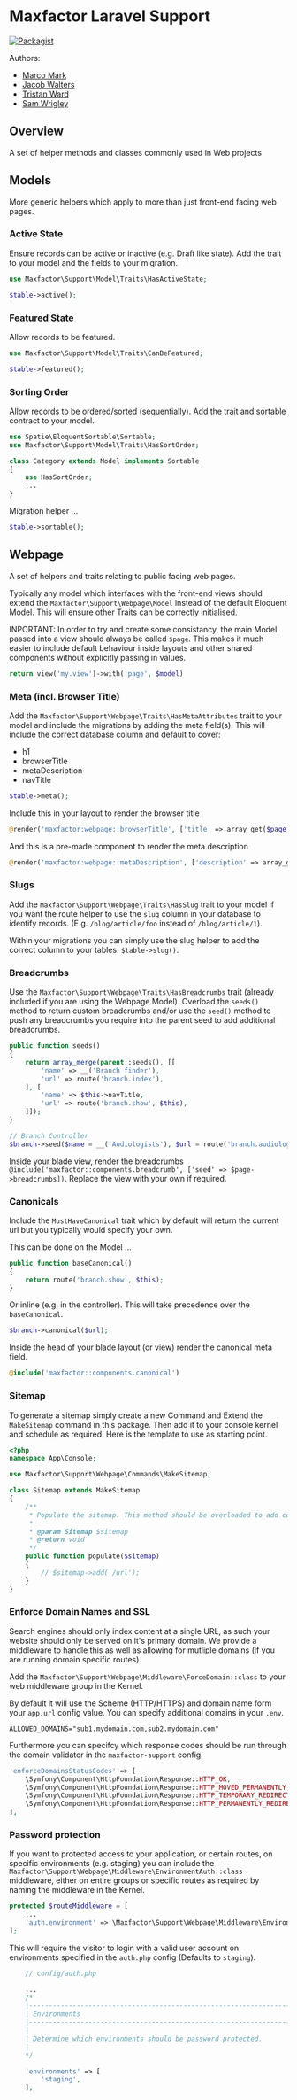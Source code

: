 # Maxfactor Laravel Support

[![Packagist](https://img.shields.io/packagist/v/maxfactor/support.svg?style=for-the-badge)](https://packagist.org/packages/maxfactor/support)

Authors:

* [Marco Mark](mailto:marco.mark@dewsign.co.uk)
* [Jacob Walters](mailto:jacob.walters@dewsign.co.uk)
* [Tristan Ward](mailto:tristan.ward@dewsign.co.uk)
* [Sam Wrigley](mailto:sam.wrigley@dewsign.co.uk)

## Overview

A set of helper methods and classes commonly used in Web projects

## Models

More generic helpers which apply to more than just front-end facing web pages.

### Active State

Ensure records can be active or inactive (e.g. Draft like state). Add the trait to your model and the fields to your migration.

```php
use Maxfactor\Support\Model\Traits\HasActiveState;
```

```php
$table->active();
```

### Featured State

Allow records to be featured.

```php
use Maxfactor\Support\Model\Traits\CanBeFeatured;
```

```php
$table->featured();
```

### Sorting Order

Allow records to be ordered/sorted (sequentially). Add the trait and sortable contract to your model.

```php
use Spatie\EloquentSortable\Sortable;
use Maxfactor\Support\Model\Traits\HasSortOrder;

class Category extends Model implements Sortable
{
    use HasSortOrder;
    ...
}
```

Migration helper ...

```php
$table->sortable();
```

## Webpage

A set of helpers and traits relating to public facing web pages.

Typically any model which interfaces with the front-end views should extend the `Maxfactor\Support\Webpage\Model` instead of the default Eloquent Model. This will ensure other Traits can be correctly initialised.

INPORTANT: In order to try and create some consistancy, the main Model passed into a view should always be called `$page`. This makes it much easier to include default behaviour inside layouts and other shared components without explicitly passing in values.

```php
return view('my.view')->with('page', $model)
```

### Meta (incl. Browser Title)

Add the `Maxfactor\Support\Webpage\Traits\HasMetaAttributes` trait to your model and include the  migrations by adding the meta field(s). This will include the correct database column and default to cover:

* h1
* browserTitle
* metaDescription
* navTitle

```php
$table->meta();
```

Include this in your layout to render the browser title

```php
@render('maxfactor:webpage::browserTitle', ['title' => array_get($page ?? [], 'browserTitle', config('app.name'))])
```

And this is a pre-made component to render the meta description

```php
@render('maxfactor:webpage::metaDescription', ['description' => array_get($page ?? [], 'metaDescription')])
```

### Slugs

Add the `Maxfactor\Support\Webpage\Traits\HasSlug` trait to your model if you want the route helper to use the `slug` column in your database to identify records. (E.g. `/blog/article/foo` instead of `/blog/article/1`).

Within your migrations you can simply use the slug helper to add the correct column to your tables. `$table->slug()`.

### Breadcrumbs

Use the `Maxfactor\Support\Webpage\Traits\HasBreadcrumbs` trait (already included if you are using the Webpage Model). Overload the `seeds()` method to return custom breadcrumbs and/or use the `seed()` method to push any breadcrumbs you require into the parent seed to add additional breadcrumbs.

```php
public function seeds()
{
    return array_merge(parent::seeds(), [[
        'name' => __('Branch finder'),
        'url' => route('branch.index'),
    ], [
        'name' => $this->navTitle,
        'url' => route('branch.show', $this),
    ]]);
}
```

```php
// Branch Controller
$branch->seed($name = __('Audiologists'), $url = route('branch.audiologists', $branch), $status = null);
```

Inside your blade view, render the breadcrumbs `@include('maxfactor::components.breadcrumb', ['seed' => $page->breadcrumbs])`. Replace the view with your own if required.

### Canonicals

Include the `MustHaveCanonical` trait which by default will return the current url but you typically would specify your own.

This can be done on the Model ...

```php
public function baseCanonical()
{
    return route('branch.show', $this);
}
```

Or inline (e.g. in the controller). This will take precedence over the `baseCanonical`.

```php
$branch->canonical($url);
```

Inside the head of your blade layout (or view) render the canonical meta field.

```php
@include('maxfactor::components.canonical')
```

### Sitemap

To generate a sitemap simply create a new Command and Extend the `MakeSitemap` command in this package. Then add it to your console kernel and schedule as required. Here is the template to use as starting point.

```php
<?php
namespace App\Console;

use Maxfactor\Support\Webpage\Commands\MakeSitemap;

class Sitemap extends MakeSitemap
{
    /**
     * Populate the sitemap. This method should be overloaded to add content.
     *
     * @param Sitemap $sitemap
     * @return void
     */
    public function populate($sitemap)
    {
        // $sitemap->add('/url');
    }
}
```

### Enforce Domain Names and SSL

Search engines should only index content at a single URL, as such your website should only be served on it's primary domain. We provide a middleware to handle this as well as allowing for mutliple domains (if you are running domain specific routes).

Add the `Maxfactor\Support\Webpage\Middleware\ForceDomain::class` to your web middleware group in the Kernel.

By default it will use the Scheme (HTTP/HTTPS) and domain name form your `app.url` config value. You can specify additional domains in your `.env`.

```env
ALLOWED_DOMAINS="sub1.mydomain.com,sub2.mydomain.com"
```

Furthermore you can specifcy which response codes should be run through the domain validator in the `maxfactor-support` config.

```php
'enforceDomainsStatusCodes' => [
    \Symfony\Component\HttpFoundation\Response::HTTP_OK,
    \Symfony\Component\HttpFoundation\Response::HTTP_MOVED_PERMANENTLY,
    \Symfony\Component\HttpFoundation\Response::HTTP_TEMPORARY_REDIRECT,
    \Symfony\Component\HttpFoundation\Response::HTTP_PERMANENTLY_REDIRECT,
],
```

### Password protection

If you want to protected access to your application, or certain routes, on specific environments (e.g. staging) you can include the `Maxfactor\Support\Webpage\Middleware\EnvironmentAuth::class` middleware, either on entire groups or specific routes as required by naming the middleware in the Kernel.

```php
protected $routeMiddleware = [
    ...
    'auth.environment' => \Maxfactor\Support\Webpage\Middleware\EnvironmentAuth::class,
];
```

This will require the visitor to login with a valid user account on environments specified in the `auth.php` config (Defaults to `staging`).

```php
    // config/auth.php

    ...
    /*
    |--------------------------------------------------------------------------
    | Environments
    |--------------------------------------------------------------------------
    |
    | Determine which environments should be password protected.
    |
    */

    'environments' => [
        'staging',
    ],
```
